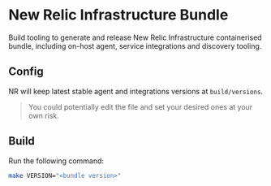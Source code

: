 # New Relic Infrastructure Bundle

Build tooling to generate and release New Relic Infrastructure containerised bundle, including 
on-host agent, service integrations and discovery tooling.

## Config

NR will keep latest stable agent and integrations versions at `build/versions`.

> You could potentially edit the file and set your desired ones at your own risk.

## Build

Run the following command:

   ```bash
   make VERSION="<bundle version>"
   ```
